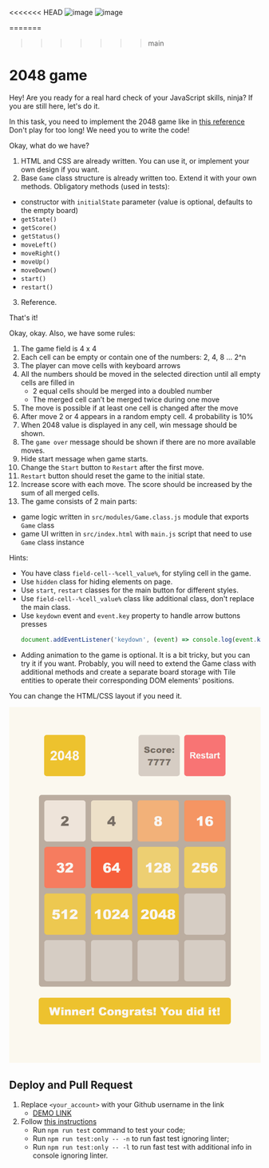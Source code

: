 <<<<<<< HEAD
![image](https://github.com/user-attachments/assets/884d1262-0f86-401e-a9ad-2deac8445893)
![image](https://github.com/user-attachments/assets/63d4b6e5-fbe5-4344-8678-c1e771a8b9a5)

=======
>>>>>>> main
# 2048 game

Hey! Are you ready for a real hard check of your JavaScript skills, ninja?
If you are still here, let's do it.

In this task, you need to implement the 2048 game like in [this reference](https://play2048.co/)
Don't play for too long! We need you to write the code!

Okay, what do we have?

1. HTML and CSS are already written. You can use it, or implement your own design if you want.
2. Base `Game` class structure is already written too. Extend it with your own methods. Obligatory methods (used in tests):

- constructor with `initialState` parameter (value is optional, defaults to the empty board)
- `getState()`
- `getScore()`
- `getStatus()`
- `moveLeft()`
- `moveRight()`
- `moveUp()`
- `moveDown()`
- `start()`
- `restart()`

3. Reference.

That's it!

Okay, okay. Also, we have some rules:

1. The game field is 4 x 4
2. Each cell can be empty or contain one of the numbers: 2, 4, 8 ... 2^n
3. The player can move cells with keyboard arrows
4. All the numbers should be moved in the selected direction until all empty cells are filled in
   - 2 equal cells should be merged into a doubled number
   - The merged cell can’t be merged twice during one move
5. The move is possible if at least one cell is changed after the move
6. After move 2 or 4 appears in a random empty cell. 4 probability is 10%
7. When 2048 value is displayed in any cell, win message should be shown.
8. The `game over` message should be shown if there are no more available moves.
9. Hide start message when game starts.
10. Change the `Start` button to `Restart` after the first move.
11. `Restart` button should reset the game to the initial state.
12. Increase score with each move. The score should be increased by the sum of all merged cells.
13. The game consists of 2 main parts:

- game logic written in `src/modules/Game.class.js` module that exports `Game` class
- game UI written in `src/index.html` with `main.js` script that need to use `Game` class instance

Hints:

- You have class `field-cell--%cell_value%`, for styling cell in the game.
- Use `hidden` class for hiding elements on page.
- Use `start`, `restart` classes for the main button for different styles.
- Use `field-cell--%cell_value%` class like additional class, don't replace the main class.
- Use `keydown` event and `event.key` property to handle arrow buttons presses
  ```js
  document.addEventListener('keydown', (event) => console.log(event.key));
  ```
- Adding animation to the game is optional. It is a bit tricky, but you can try it if you want. Probably, you will need to extend the Game class with additional methods and create a separate board storage with Tile entities to operate their corresponding DOM elements' positions.

You can change the HTML/CSS layout if you need it.

![Preview](./src/images/reference.png)

## Deploy and Pull Request

1. Replace `<your_account>` with your Github username in the link
   - [DEMO LINK](https://ByatecEduard.github.io/js_2048_game/)
2. Follow [this instructions](https://mate-academy.github.io/layout_task-guideline/)
   - Run `npm run test` command to test your code;
   - Run `npm run test:only -- -n` to run fast test ignoring linter;
   - Run `npm run test:only -- -l` to run fast test with additional info in console ignoring linter.
